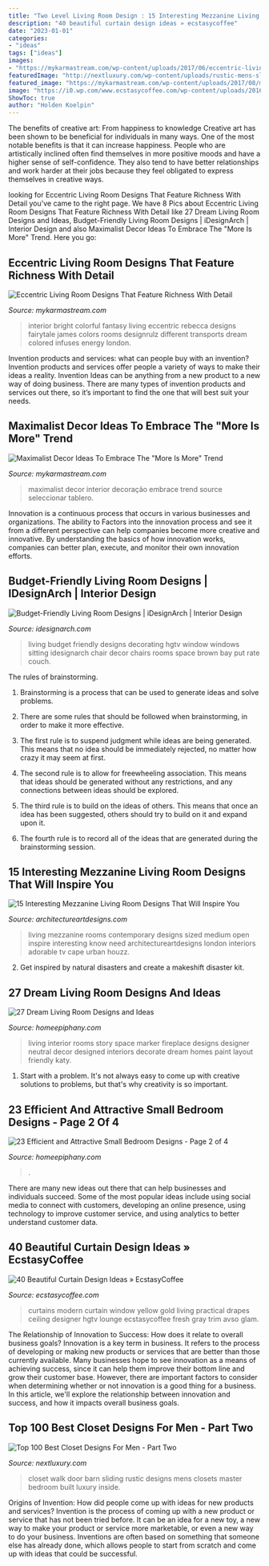 ```yaml
---
title: "Two Level Living Room Design : 15 Interesting Mezzanine Living Room Designs That Will Inspire You"
description: "40 beautiful curtain design ideas » ecstasycoffee"
date: "2023-01-01"
categories:
- "ideas"
tags: ["ideas"]
images:
- "https://mykarmastream.com/wp-content/uploads/2017/06/eccentric-living-room-6.jpg"
featuredImage: "http://nextluxury.com/wp-content/uploads/rustic-mens-sliding-barn-door-walk-in-closet.jpg"
featured_image: "https://mykarmastream.com/wp-content/uploads/2017/08/maximalist-decor-1.jpg"
image: "https://i0.wp.com/www.ecstasycoffee.com/wp-content/uploads/2016/10/Fresh-yellow-curtains.jpg"
ShowToc: true
author: "Holden Koelpin"
---
```



The benefits of creative art: From happiness to knowledge
Creative art has been shown to be beneficial for individuals in many ways. One of the most notable benefits is that it can increase happiness. People who are artistically inclined often find themselves in more positive moods and have a higher sense of self-confidence. They also tend to have better relationships and work harder at their jobs because they feel obligated to express themselves in creative ways.

	

		
looking for Eccentric Living Room Designs That Feature Richness With Detail you've came to the right page. We have 8 Pics about Eccentric Living Room Designs That Feature Richness With Detail like 27 Dream Living Room Designs and Ideas, Budget-Friendly Living Room Designs | iDesignArch | Interior Design and also Maximalist Decor Ideas To Embrace The &quot;More Is More&quot; Trend. Here you go:
		
    
## Eccentric Living Room Designs That Feature Richness With Detail

<img loading=lazy src="https://mykarmastream.com/wp-content/uploads/2017/06/eccentric-living-room-6.jpg" onerror="this.onerror=null;this.src='https://tse2.mm.bing.net/th?id=OIP.cCmMqjEiCqiB_Q4YbgK3PAHaFE&amp;pid=15.1';" alt="Eccentric Living Room Designs That Feature Richness With Detail">

_Source: mykarmastream.com_

>interior bright colorful fantasy living eccentric rebecca designs fairytale james colors rooms designrulz different transports dream colored infuses energy london. 

	

Invention products and services: what can people buy with an invention?
Invention products and services offer people a variety of ways to make their ideas a reality. Invention Ideas can be anything from a new product to a new way of doing business. There are many types of invention products and services out there, so it’s important to find the one that will best suit your needs.

    
## Maximalist Decor Ideas To Embrace The &quot;More Is More&quot; Trend

<img loading=lazy src="https://mykarmastream.com/wp-content/uploads/2017/08/maximalist-decor-1.jpg" onerror="this.onerror=null;this.src='https://tse2.mm.bing.net/th?id=OIP.VLGr_XVvsRltL4ueEckiqAHaLH&amp;pid=15.1';" alt="Maximalist Decor Ideas To Embrace The &quot;More Is More&quot; Trend">

_Source: mykarmastream.com_

>maximalist decor interior decoração embrace trend source seleccionar tablero. 

	

Innovation is a continuous process that occurs in various businesses and organizations. The ability to Factors into the innovation process and see it from a different perspective can help companies become more creative and innovative. By understanding the basics of how innovation works, companies can better plan, execute, and monitor their own innovation efforts.

    
## Budget-Friendly Living Room Designs | IDesignArch | Interior Design

<img loading=lazy src="http://www.idesignarch.com/wp-content/uploads/Budget-Friendly-Living-Room-Design_8.jpg" onerror="this.onerror=null;this.src='https://tse1.mm.bing.net/th?id=OIP.mXuch1DOoqxxc919rOS29QHaJ3&amp;pid=15.1';" alt="Budget-Friendly Living Room Designs | iDesignArch | Interior Design">

_Source: idesignarch.com_

>living budget friendly designs decorating hgtv window windows sitting idesignarch chair decor chairs rooms space brown bay put rate couch. 

	

The rules of brainstorming.
1. Brainstorming is a process that can be used to generate ideas and solve problems.
2. There are some rules that should be followed when brainstorming, in order to make it more effective.

3. The first rule is to suspend judgment while ideas are being generated. This means that no idea should be immediately rejected, no matter how crazy it may seem at first.

4. The second rule is to allow for freewheeling association. This means that ideas should be generated without any restrictions, and any connections between ideas should be explored.

5. The third rule is to build on the ideas of others. This means that once an idea has been suggested, others should try to build on it and expand upon it.

6. The fourth rule is to record all of the ideas that are generated during the brainstorming session.

    
## 15 Interesting Mezzanine Living Room Designs That Will Inspire You

<img loading=lazy src="https://www.architectureartdesigns.com/wp-content/uploads/2016/07/14-1-630x419.jpg" onerror="this.onerror=null;this.src='https://tse1.mm.bing.net/th?id=OIP.wc1c9olMyO6lPITRZ4r9zwHaE7&amp;pid=15.1';" alt="15 Interesting Mezzanine Living Room Designs That Will Inspire You">

_Source: architectureartdesigns.com_

>living mezzanine rooms contemporary designs sized medium open inspire interesting know need architectureartdesigns london interiors adorable tv cape urban houzz. 

	

2. Get inspired by natural disasters and create a makeshift disaster kit.

    
## 27 Dream Living Room Designs And Ideas

<img loading=lazy src="https://homeepiphany.com/wp-content/uploads/2019/06/living-rooms-pictures_80.jpg" onerror="this.onerror=null;this.src='https://tse3.mm.bing.net/th?id=OIP.PiI4fgYBXSSpBti8wAIwCQHaLG&amp;pid=15.1';" alt="27 Dream Living Room Designs and Ideas">

_Source: homeepiphany.com_

>living interior rooms story space marker fireplace designs designer neutral decor designed interiors decorate dream homes paint layout friendly katy. 

	

1. Start with a problem. It's not always easy to come up with creative solutions to problems, but that's why creativity is so important.

    
## 23 Efficient And Attractive Small Bedroom Designs - Page 2 Of 4

<img loading=lazy src="https://homeepiphany.com/wp-content/uploads/2015/06/23-Efficient-and-Attractive-Small-Bedroom-Designs-9.jpg" onerror="this.onerror=null;this.src='https://tse1.mm.bing.net/th?id=OIP.BFLUXWgvlIqidYsTfdEY-wHaJ4&amp;pid=15.1';" alt="23 Efficient and Attractive Small Bedroom Designs - Page 2 of 4">

_Source: homeepiphany.com_

>. 

	

There are many new ideas out there that can help businesses and individuals succeed. Some of the most popular ideas include using social media to connect with customers, developing an online presence, using technology to improve customer service, and using analytics to better understand customer data.

    
## 40 Beautiful Curtain Design Ideas » EcstasyCoffee

<img loading=lazy src="https://i0.wp.com/www.ecstasycoffee.com/wp-content/uploads/2016/10/Fresh-yellow-curtains.jpg" onerror="this.onerror=null;this.src='https://tse4.mm.bing.net/th?id=OIP.cAKDHP6WhAH2Lbst3UNvKwHaJ3&amp;pid=15.1';" alt="40 Beautiful Curtain Design Ideas » EcstasyCoffee">

_Source: ecstasycoffee.com_

>curtains modern curtain window yellow gold living practical drapes ceiling designer hgtv lounge ecstasycoffee fresh gray trim avso glam. 

	

The Relationship of Innovation to Success: How does it relate to overall business goals?
Innovation is a key term in business. It refers to the process of developing or making new products or services that are better than those currently available. Many businesses hope to see innovation as a means of achieving success, since it can help them improve their bottom line and grow their customer base. However, there are important factors to consider when determining whether or not innovation is a good thing for a business. In this article, we'll explore the relationship between innovation and success, and how it impacts overall business goals.

    
## Top 100 Best Closet Designs For Men - Part Two

<img loading=lazy src="http://nextluxury.com/wp-content/uploads/rustic-mens-sliding-barn-door-walk-in-closet.jpg" onerror="this.onerror=null;this.src='https://tse2.mm.bing.net/th?id=OIP.38q30ZbHIGTuOFwzqOgeFwHaJ3&amp;pid=15.1';" alt="Top 100 Best Closet Designs For Men - Part Two">

_Source: nextluxury.com_

>closet walk door barn sliding rustic designs mens closets master bedroom built luxury inside. 

	

Origins of Invention: How did people come up with ideas for new products and services?
Invention is the process of coming up with a new product or service that has not been tried before. It can be an idea for a new toy, a new way to make your product or service more marketable, or even a new way to do your business. Inventions are often based on something that someone else has already done, which allows people to start from scratch and come up with ideas that could be successful.

